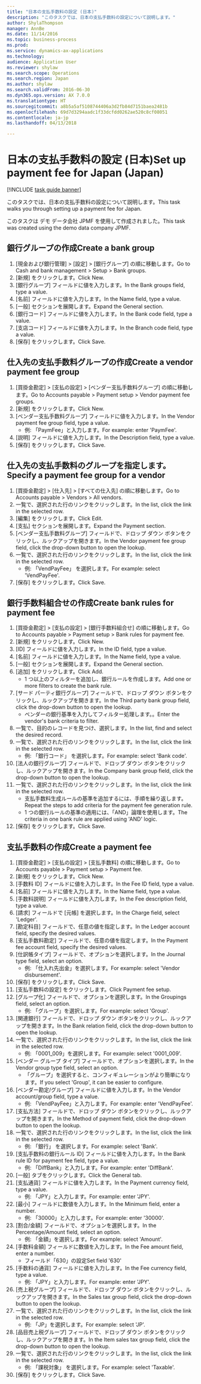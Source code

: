 ```yaml
--- 
title: "日本の支払手数料の設定 (日本)"
description: "このタスクでは、日本の支払手数料の設定について説明します。"
author: ShylaThompson
manager: AnnBe
ms.date: 11/14/2016
ms.topic: business-process
ms.prod: 
ms.service: dynamics-ax-applications
ms.technology: 
audience: Application User
ms.reviewer: shylaw
ms.search.scope: Operations
ms.search.region: Japan
ms.author: shylaw
ms.search.validFrom: 2016-06-30
ms.dyn365.ops.version: AX 7.0.0
ms.translationtype: HT
ms.sourcegitcommit: a8b5a5af5108744406a3d2fb84d7151baea2481b
ms.openlocfilehash: 69d7d3294aadc1f33dcfdd0262ae520c8cf08051
ms.contentlocale: ja-jp
ms.lasthandoff: 04/13/2018

---
```

# <a name="set-up-payment-fee-for-japan-japan"></a><span data-ttu-id="10db5-103">日本の支払手数料の設定 (日本)</span><span class="sxs-lookup"><span data-stu-id="10db5-103">Set up payment fee for Japan (Japan)</span></span>

[!INCLUDE [task guide banner](../../includes/task-guide-banner.md)]

<span data-ttu-id="10db5-104">このタスクでは、日本の支払手数料の設定について説明します。</span><span class="sxs-lookup"><span data-stu-id="10db5-104">This task walks you through setting up a payment fee for Japan.</span></span>



<span data-ttu-id="10db5-105">このタスクは デモ データ会社 JPMF を使用して作成されました。</span><span class="sxs-lookup"><span data-stu-id="10db5-105">This task was created using the demo data company JPMF.</span></span>


## <a name="create-a-bank-group"></a><span data-ttu-id="10db5-106">銀行グループの作成</span><span class="sxs-lookup"><span data-stu-id="10db5-106">Create a bank group</span></span>
1. <span data-ttu-id="10db5-107">[現金および銀行管理] > [設定] > [銀行グループ] の順に移動します。</span><span class="sxs-lookup"><span data-stu-id="10db5-107">Go to Cash and bank management > Setup > Bank groups.</span></span>
2. <span data-ttu-id="10db5-108">[新規] をクリックします。</span><span class="sxs-lookup"><span data-stu-id="10db5-108">Click New.</span></span>
3. <span data-ttu-id="10db5-109">[銀行グループ] フィールドに値を入力します。</span><span class="sxs-lookup"><span data-stu-id="10db5-109">In the Bank groups field, type a value.</span></span>
4. <span data-ttu-id="10db5-110">[名前] フィールドに値を入力します。</span><span class="sxs-lookup"><span data-stu-id="10db5-110">In the Name field, type a value.</span></span>
5. <span data-ttu-id="10db5-111">[一般] セクションを展開します。</span><span class="sxs-lookup"><span data-stu-id="10db5-111">Expand the General section.</span></span>
6. <span data-ttu-id="10db5-112">[銀行コード] フィールドに値を入力します。</span><span class="sxs-lookup"><span data-stu-id="10db5-112">In the Bank code field, type a value.</span></span>
7. <span data-ttu-id="10db5-113">[支店コード] フィールドに値を入力します。</span><span class="sxs-lookup"><span data-stu-id="10db5-113">In the Branch code field, type a value.</span></span>
8. <span data-ttu-id="10db5-114">[保存] をクリックします。</span><span class="sxs-lookup"><span data-stu-id="10db5-114">Click Save.</span></span>

## <a name="create-a-vendor-payment-fee-group"></a><span data-ttu-id="10db5-115">仕入先の支払手数料グループの作成</span><span class="sxs-lookup"><span data-stu-id="10db5-115">Create a vendor payment fee group</span></span>
1. <span data-ttu-id="10db5-116">[買掛金勘定] > [支払の設定] > [ベンダー支払手数料グループ] の順に移動します。</span><span class="sxs-lookup"><span data-stu-id="10db5-116">Go to Accounts payable > Payment setup > Vendor payment fee groups.</span></span>
2. <span data-ttu-id="10db5-117">[新規] をクリックします。</span><span class="sxs-lookup"><span data-stu-id="10db5-117">Click New.</span></span>
3. <span data-ttu-id="10db5-118">[ベンダー支払手数料グループ] フィールドに値を入力します。</span><span class="sxs-lookup"><span data-stu-id="10db5-118">In the Vendor payment fee group field, type a value.</span></span>
    * <span data-ttu-id="10db5-119">例: 「PaymFee」と入力します。</span><span class="sxs-lookup"><span data-stu-id="10db5-119">For example: enter 'PaymFee'.</span></span>  
4. <span data-ttu-id="10db5-120">[説明] フィールドに値を入力します。</span><span class="sxs-lookup"><span data-stu-id="10db5-120">In the Description field, type a value.</span></span>
5. <span data-ttu-id="10db5-121">[保存] をクリックします。</span><span class="sxs-lookup"><span data-stu-id="10db5-121">Click Save.</span></span>

## <a name="specify-a-payment-fee-group-for-a-vendor"></a><span data-ttu-id="10db5-122">仕入先の支払手数料のグループを指定します。</span><span class="sxs-lookup"><span data-stu-id="10db5-122">Specify a payment fee group for a vendor</span></span>
1. <span data-ttu-id="10db5-123">[買掛金勘定] > [仕入先] > [すべての仕入先] の順に移動します。</span><span class="sxs-lookup"><span data-stu-id="10db5-123">Go to Accounts payable > Vendors > All vendors.</span></span>
2. <span data-ttu-id="10db5-124">一覧で、選択された行のリンクをクリックします。</span><span class="sxs-lookup"><span data-stu-id="10db5-124">In the list, click the link in the selected row.</span></span>
3. <span data-ttu-id="10db5-125">[編集] をクリックします。</span><span class="sxs-lookup"><span data-stu-id="10db5-125">Click Edit.</span></span>
4. <span data-ttu-id="10db5-126">[支払] セクションを展開します。</span><span class="sxs-lookup"><span data-stu-id="10db5-126">Expand the Payment section.</span></span>
5. <span data-ttu-id="10db5-127">[ベンダー支払手数料グループ] フィールドで、ドロップ ダウン ボタンをクリックし、ルックアップを開きます。</span><span class="sxs-lookup"><span data-stu-id="10db5-127">In the Vendor payment fee group field, click the drop-down button to open the lookup.</span></span>
6. <span data-ttu-id="10db5-128">一覧で、選択された行のリンクをクリックします。</span><span class="sxs-lookup"><span data-stu-id="10db5-128">In the list, click the link in the selected row.</span></span>
    * <span data-ttu-id="10db5-129">例: 「VendPayFee」 を選択します。</span><span class="sxs-lookup"><span data-stu-id="10db5-129">For example: select 'VendPayFee'.</span></span>  
7. <span data-ttu-id="10db5-130">[保存] をクリックします。</span><span class="sxs-lookup"><span data-stu-id="10db5-130">Click Save.</span></span>

## <a name="create-bank-rules-for-payment-fee"></a><span data-ttu-id="10db5-131">銀行手数料組合せの作成</span><span class="sxs-lookup"><span data-stu-id="10db5-131">Create bank rules for payment fee</span></span>
1. <span data-ttu-id="10db5-132">[買掛金勘定] > [支払の設定] > [銀行手数料組合せ] の順に移動します。</span><span class="sxs-lookup"><span data-stu-id="10db5-132">Go to Accounts payable > Payment setup > Bank rules for payment fee.</span></span>
2. <span data-ttu-id="10db5-133">[新規] をクリックします。</span><span class="sxs-lookup"><span data-stu-id="10db5-133">Click New.</span></span>
3. <span data-ttu-id="10db5-134">[ID] フィールドに値を入力します。</span><span class="sxs-lookup"><span data-stu-id="10db5-134">In the ID field, type a value.</span></span>
4. <span data-ttu-id="10db5-135">[名前] フィールドに値を入力します。</span><span class="sxs-lookup"><span data-stu-id="10db5-135">In the Name field, type a value.</span></span>
5. <span data-ttu-id="10db5-136">[一般] セクションを展開します。</span><span class="sxs-lookup"><span data-stu-id="10db5-136">Expand the General section.</span></span>
6. <span data-ttu-id="10db5-137">[追加] をクリックします。</span><span class="sxs-lookup"><span data-stu-id="10db5-137">Click Add.</span></span>
    * <span data-ttu-id="10db5-138">1 つ以上のフィルターを追加し、銀行ルールを作成します。</span><span class="sxs-lookup"><span data-stu-id="10db5-138">Add one or more filters to create the bank rule.</span></span>  
7. <span data-ttu-id="10db5-139">[サード パーティ銀行グループ] フィールドで、ドロップ ダウン ボタンをクリックし、ルックアップを開きます。</span><span class="sxs-lookup"><span data-stu-id="10db5-139">In the Third party bank group field, click the drop-down button to open the lookup.</span></span>
    * <span data-ttu-id="10db5-140">ベンダーの銀行基準を入力してフィルター処理します。。</span><span class="sxs-lookup"><span data-stu-id="10db5-140">Enter the vendor's bank criteria to filter.</span></span>  
8. <span data-ttu-id="10db5-141">一覧で、目的のレコードを見つけ、選択します。</span><span class="sxs-lookup"><span data-stu-id="10db5-141">In the list, find and select the desired record.</span></span>
9. <span data-ttu-id="10db5-142">一覧で、選択された行のリンクをクリックします。</span><span class="sxs-lookup"><span data-stu-id="10db5-142">In the list, click the link in the selected row.</span></span>
    * <span data-ttu-id="10db5-143">例: 「銀行コード」 を選択します。</span><span class="sxs-lookup"><span data-stu-id="10db5-143">For example: select 'Bank code'.</span></span>  
10. <span data-ttu-id="10db5-144">[法人の銀行グループ] フィールドで、ドロップ ダウン ボタンをクリックし、ルックアップを開きます。</span><span class="sxs-lookup"><span data-stu-id="10db5-144">In the Company bank group field, click the drop-down button to open the lookup.</span></span>
11. <span data-ttu-id="10db5-145">一覧で、選択された行のリンクをクリックします。</span><span class="sxs-lookup"><span data-stu-id="10db5-145">In the list, click the link in the selected row.</span></span>
    * <span data-ttu-id="10db5-146">支払手数料生成ルールの基準を追加するには、手順を繰り返します。</span><span class="sxs-lookup"><span data-stu-id="10db5-146">Repeat the steps to add criteria for the payment fee generation rule.</span></span>  
    * <span data-ttu-id="10db5-147">1 つの銀行ルールの基準の適用には、「AND」論理を使用します。</span><span class="sxs-lookup"><span data-stu-id="10db5-147">The criteria in one bank rule are applied using 'AND' logic.</span></span>  
12. <span data-ttu-id="10db5-148">[保存] をクリックします。</span><span class="sxs-lookup"><span data-stu-id="10db5-148">Click Save.</span></span>

## <a name="create-a-payment-fee"></a><span data-ttu-id="10db5-149">支払手数料の作成</span><span class="sxs-lookup"><span data-stu-id="10db5-149">Create a payment fee</span></span>
1. <span data-ttu-id="10db5-150">[買掛金勘定] > [支払の設定] > [支払手数料] の順に移動します。</span><span class="sxs-lookup"><span data-stu-id="10db5-150">Go to Accounts payable > Payment setup > Payment fee.</span></span>
2. <span data-ttu-id="10db5-151">[新規] をクリックします。</span><span class="sxs-lookup"><span data-stu-id="10db5-151">Click New.</span></span>
3. <span data-ttu-id="10db5-152">[手数料 ID] フィールドに値を入力します。</span><span class="sxs-lookup"><span data-stu-id="10db5-152">In the Fee ID field, type a value.</span></span>
4. <span data-ttu-id="10db5-153">[名前] フィールドに値を入力します。</span><span class="sxs-lookup"><span data-stu-id="10db5-153">In the Name field, type a value.</span></span>
5. <span data-ttu-id="10db5-154">[手数料説明] フィールドに値を入力します。</span><span class="sxs-lookup"><span data-stu-id="10db5-154">In the Fee description field, type a value.</span></span>
6. <span data-ttu-id="10db5-155">[請求] フィールドで [元帳] を選択します。</span><span class="sxs-lookup"><span data-stu-id="10db5-155">In the Charge field, select 'Ledger'.</span></span>
7. <span data-ttu-id="10db5-156">[勘定科目] フィールドで、任意の値を指定します。</span><span class="sxs-lookup"><span data-stu-id="10db5-156">In the Ledger account field, specify the desired values.</span></span>
8. <span data-ttu-id="10db5-157">[支払手数料勘定] フィールドで、任意の値を指定します。</span><span class="sxs-lookup"><span data-stu-id="10db5-157">In the Payment fee account field, specify the desired values.</span></span>
9. <span data-ttu-id="10db5-158">[仕訳帳タイプ] フィールドで、オプションを選択します。</span><span class="sxs-lookup"><span data-stu-id="10db5-158">In the Journal type field, select an option.</span></span>
    * <span data-ttu-id="10db5-159">例: 「仕入れ先出金」を選択します。</span><span class="sxs-lookup"><span data-stu-id="10db5-159">For example: select 'Vendor disbursement'.</span></span>  
10. <span data-ttu-id="10db5-160">[保存] をクリックします。</span><span class="sxs-lookup"><span data-stu-id="10db5-160">Click Save.</span></span>
11. <span data-ttu-id="10db5-161">[支払手数料の設定] をクリックします。</span><span class="sxs-lookup"><span data-stu-id="10db5-161">Click Payment fee setup.</span></span>
12. <span data-ttu-id="10db5-162">[グループ化] フィールドで、オプションを選択します。</span><span class="sxs-lookup"><span data-stu-id="10db5-162">In the Groupings field, select an option.</span></span>
    * <span data-ttu-id="10db5-163">例: 「グループ」を選択します。</span><span class="sxs-lookup"><span data-stu-id="10db5-163">For example: select 'Group'.</span></span>  
13. <span data-ttu-id="10db5-164">[関連銀行] フィールドで、ドロップ ダウン ボタンをクリックし、ルックアップを開きます。</span><span class="sxs-lookup"><span data-stu-id="10db5-164">In the Bank relation field, click the drop-down button to open the lookup.</span></span>
14. <span data-ttu-id="10db5-165">一覧で、選択された行のリンクをクリックします。</span><span class="sxs-lookup"><span data-stu-id="10db5-165">In the list, click the link in the selected row.</span></span>
    * <span data-ttu-id="10db5-166">例: 「0001_009」を選択します。</span><span class="sxs-lookup"><span data-stu-id="10db5-166">For example: select '0001_009'.</span></span>  
15. <span data-ttu-id="10db5-167">[ベンダー グループ タイプ] フィールドで、オプションを選択します。</span><span class="sxs-lookup"><span data-stu-id="10db5-167">In the Vendor group type field, select an option.</span></span>
    * <span data-ttu-id="10db5-168">「グループ」を選択すると、コンフィギュレーションがより簡単になります。</span><span class="sxs-lookup"><span data-stu-id="10db5-168">If you select 'Group', it can be easier to configure.</span></span>  
16. <span data-ttu-id="10db5-169">[ベンダー勘定/グループ] フィールドに値を入力します。</span><span class="sxs-lookup"><span data-stu-id="10db5-169">In the Vendor account/group field, type a value.</span></span>
    * <span data-ttu-id="10db5-170">例: 「VendPayFee」と入力します。</span><span class="sxs-lookup"><span data-stu-id="10db5-170">For example: enter 'VendPayFee'.</span></span>  
17. <span data-ttu-id="10db5-171">[支払方法] フィールドで、ドロップ ダウン ボタンをクリックし、ルックアップを開きます。</span><span class="sxs-lookup"><span data-stu-id="10db5-171">In the Method of payment field, click the drop-down button to open the lookup.</span></span>
18. <span data-ttu-id="10db5-172">一覧で、選択された行のリンクをクリックします。</span><span class="sxs-lookup"><span data-stu-id="10db5-172">In the list, click the link in the selected row.</span></span>
    * <span data-ttu-id="10db5-173">例: 「銀行」 を選択します。</span><span class="sxs-lookup"><span data-stu-id="10db5-173">For example: select 'Bank'.</span></span>  
19. <span data-ttu-id="10db5-174">[支払手数料の銀行ルール ID] フィールドに値を入力します。</span><span class="sxs-lookup"><span data-stu-id="10db5-174">In the Bank rule ID for payment fee field, type a value.</span></span>
    * <span data-ttu-id="10db5-175">例: 「DiffBank」と入力します。</span><span class="sxs-lookup"><span data-stu-id="10db5-175">For example: enter 'DiffBank'.</span></span>  
20. <span data-ttu-id="10db5-176">[一般] タブをクリックします。</span><span class="sxs-lookup"><span data-stu-id="10db5-176">Click the General tab.</span></span>
21. <span data-ttu-id="10db5-177">[支払通貨] フィールドに値を入力します。</span><span class="sxs-lookup"><span data-stu-id="10db5-177">In the Payment currency field, type a value.</span></span>
    * <span data-ttu-id="10db5-178">例: 「JPY」と入力します。</span><span class="sxs-lookup"><span data-stu-id="10db5-178">For example: enter 'JPY'.</span></span>  
22. <span data-ttu-id="10db5-179">[最小] フィールドに数値を入力します。</span><span class="sxs-lookup"><span data-stu-id="10db5-179">In the Minimum field, enter a number.</span></span>
    * <span data-ttu-id="10db5-180">例: 「30000」と入力します。</span><span class="sxs-lookup"><span data-stu-id="10db5-180">For example: enter '30000'.</span></span>  
23. <span data-ttu-id="10db5-181">[割合/金額] フィールドで、オプションを選択します。</span><span class="sxs-lookup"><span data-stu-id="10db5-181">In the Percentage/Amount field, select an option.</span></span>
    * <span data-ttu-id="10db5-182">例: 「金額」を選択します。</span><span class="sxs-lookup"><span data-stu-id="10db5-182">For example: select 'Amount'.</span></span>  
24. <span data-ttu-id="10db5-183">[手数料金額] フィールドに数値を入力します。</span><span class="sxs-lookup"><span data-stu-id="10db5-183">In the Fee amount field, enter a number.</span></span>
    * <span data-ttu-id="10db5-184">フィールド「630」の設定</span><span class="sxs-lookup"><span data-stu-id="10db5-184">Set field '630'</span></span>  
25. <span data-ttu-id="10db5-185">[手数料の通貨] フィールドに値を入力します。</span><span class="sxs-lookup"><span data-stu-id="10db5-185">In the Fee currency field, type a value.</span></span>
    * <span data-ttu-id="10db5-186">例: 「JPY」と入力します。</span><span class="sxs-lookup"><span data-stu-id="10db5-186">For example: enter 'JPY'.</span></span>  
26. <span data-ttu-id="10db5-187">[売上税グループ] フィールドで、ドロップ ダウン ボタンをクリックし、ルックアップを開きます。</span><span class="sxs-lookup"><span data-stu-id="10db5-187">In the Sales tax group field, click the drop-down button to open the lookup.</span></span>
27. <span data-ttu-id="10db5-188">一覧で、選択された行のリンクをクリックします。</span><span class="sxs-lookup"><span data-stu-id="10db5-188">In the list, click the link in the selected row.</span></span>
    * <span data-ttu-id="10db5-189">例: 「JP」を選択します。</span><span class="sxs-lookup"><span data-stu-id="10db5-189">For example: select 'JP'.</span></span>  
28. <span data-ttu-id="10db5-190">[品目売上税グループ] フィールドで、ドロップ ダウン ボタンをクリックし、ルックアップを開きます。</span><span class="sxs-lookup"><span data-stu-id="10db5-190">In the Item sales tax group field, click the drop-down button to open the lookup.</span></span>
29. <span data-ttu-id="10db5-191">一覧で、選択された行のリンクをクリックします。</span><span class="sxs-lookup"><span data-stu-id="10db5-191">In the list, click the link in the selected row.</span></span>
    * <span data-ttu-id="10db5-192">例: 「課税対象」 を選択します。</span><span class="sxs-lookup"><span data-stu-id="10db5-192">For example: select 'Taxable'.</span></span>  
30. <span data-ttu-id="10db5-193">[保存] をクリックします。</span><span class="sxs-lookup"><span data-stu-id="10db5-193">Click Save.</span></span>


